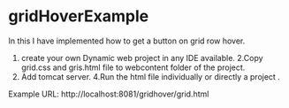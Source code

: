 # gridHoverExample
In this I have implemented how to get a button on grid row hover.

1. create your own Dynamic web project in any IDE available.
2.Copy grid.css and gris.html file to webcontent folder of the project.
3. Add tomcat server.
4.Run the html file individually or directly a project .

Example URL:
http://localhost:8081/gridhover/grid.html

